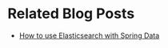 # Related Blog Posts

* [How to use Elasticsearch with Spring Data](https://reflectoring.io/springboot-elasticsearch/)
